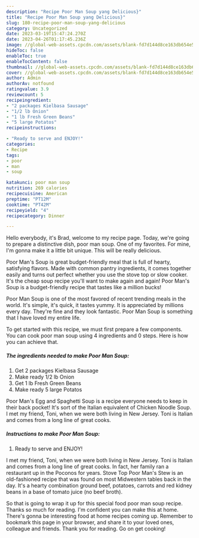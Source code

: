 ```yaml
---
description: "Recipe Poor Man Soup yang Delicious}"
title: "Recipe Poor Man Soup yang Delicious}"
slug: 180-recipe-poor-man-soup-yang-delicious
category: Uncategorized
date: 2023-03-19T15:47:24.270Z
date: 2023-04-26T01:17:45.236Z
image: //global-web-assets.cpcdn.com/assets/blank-fd7d144d8ce163db654e5a02c40b08a2775adb7897d16e4062681dc7e1b2800f.png
hideToc: false
enableToc: true
enableTocContent: false
thumbnail: //global-web-assets.cpcdn.com/assets/blank-fd7d144d8ce163db654e5a02c40b08a2775adb7897d16e4062681dc7e1b2800f.png
cover: //global-web-assets.cpcdn.com/assets/blank-fd7d144d8ce163db654e5a02c40b08a2775adb7897d16e4062681dc7e1b2800f.png
author: Admin
authorAv: notfound
ratingvalue: 3.9
reviewcount: 5
recipeingredient:
- "2 packages Kielbasa Sausage"
- "1/2 lb Onion"
- "1 lb Fresh Green Beans"
- "5 large Potatos"
recipeinstructions:

- "Ready to serve and ENJOY!"
categories:
- Recipe
tags:
- poor
- man
- soup

katakunci: poor man soup 
nutrition: 269 calories
recipecuisine: American
preptime: "PT12M"
cooktime: "PT42M"
recipeyield: "4"
recipecategory: Dinner

---
```



Hello everybody, it's Brad, welcome to my recipe page. Today, we're going to prepare a distinctive dish, poor man soup. One of my favorites. For mine, I'm gonna make it a little bit unique. This will be really delicious.

Poor Man&#39;s Soup is great budget-friendly meal that is full of hearty, satisfying flavors. Made with common pantry ingredients, it comes together easily and turns out perfect whether you use the stove top or slow cooker. It&#39;s the cheap soup recipe you&#39;ll want to make again and again! Poor Man&#39;s Soup is a budget-friendly recipe that tastes like a million bucks!

Poor Man Soup is one of the most favored of recent trending meals in the world. It's simple, it's quick, it tastes yummy. It is appreciated by millions every day. They're fine and they look fantastic. Poor Man Soup is something that I have loved my entire life.


To get started with this recipe, we must first prepare a few components. You can cook poor man soup using 4 ingredients and 0 steps. Here is how you can achieve that.

<!--inarticleads1-->

##### The ingredients needed to make Poor Man Soup:

1. Get 2 packages Kielbasa Sausage
1. Make ready 1/2 lb Onion
1. Get 1 lb Fresh Green Beans
1. Make ready 5 large Potatos


Poor Man&#39;s Egg and Spaghetti Soup is a recipe everyone needs to keep in their back pocket! It&#39;s sort of the Italian equivalent of Chicken Noodle Soup. I met my friend, Toni, when we were both living in New Jersey. Toni is Italian and comes from a long line of great cooks. 

<!--inarticleads2-->

##### Instructions to make Poor Man Soup:


1. Ready to serve and ENJOY!

I met my friend, Toni, when we were both living in New Jersey. Toni is Italian and comes from a long line of great cooks. In fact, her family ran a restaurant up in the Poconos for years. Stove Top Poor Man&#39;s Stew is an old-fashioned recipe that was found on most Midwestern tables back in the day. It&#39;s a hearty combination ground beef, potatoes, carrots and red kidney beans in a base of tomato juice (no beef broth). 

So that is going to wrap it up for this special food poor man soup recipe. Thanks so much for reading. I'm confident you can make this at home. There's gonna be interesting food at home recipes coming up. Remember to bookmark this page in your browser, and share it to your loved ones, colleague and friends. Thank you for reading. Go on get cooking!
